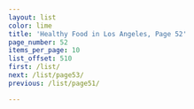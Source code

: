 ```yaml
---
layout: list
color: lime
title: 'Healthy Food in Los Angeles, Page 52'
page_number: 52
items_per_page: 10
list_offset: 510
first: /list/
next: /list/page53/
previous: /list/page51/

---
```

